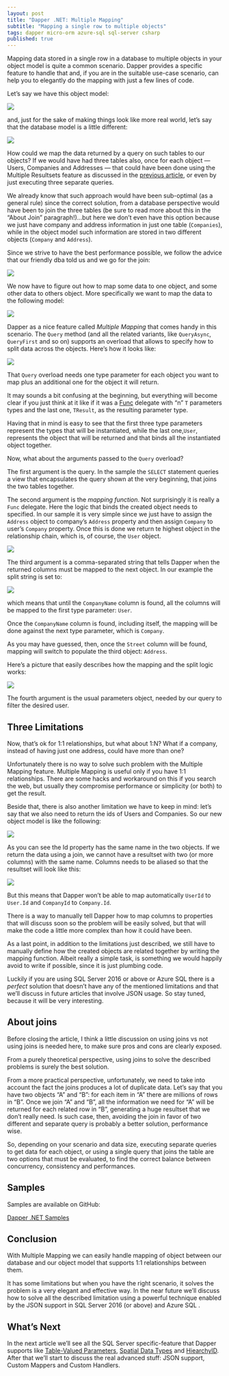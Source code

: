 ```yaml
---
layout: post
title: "Dapper .NET: Multiple Mapping"
subtitle: "Mapping a single row to multiple objects"
tags: dapper micro-orm azure-sql sql-server csharp
published: true
---
```


Mapping data stored in a single row in a database to multiple objects in your object model is quite a common scenario. Dapper provides a specific feature to handle that and, if you are in the suitable use-case scenario, can help you to elegantly do the mapping with just a few lines of code.

Let’s say we have this object model:

![](/public/images/2017-12-18/image-01.png)

and, just for the sake of making things look like more real world, let’s say that the database model is a little different:

![](/public/images/2017-12-18/image-02.png)

How could we map the data returned by a query on such tables to our objects? If we would have had three tables also, once for each object — Users, Companies and Addresses — that could have been done using the Multiple Resultsets feature as discussed in the [previous article](/2017/12/11/handling-multiple-resultsets), or even by just executing three separate queries.

We already know that such approach would have been sub-optimal (as a general rule) since the correct solution, from a database perspective would have been to join the three tables (be sure to read more about this in the “About Join” paragraph!)…but here we don’t even have this option because we just have company and address information in just one table (`Companies`), while in the object model such information are stored in two different objects (`Company` and `Address`).

Since we strive to have the best performance possible, we follow the advice that our friendly dba told us and we go for the join:

![](/public/images/2017-12-18/image-03.png)

We now have to figure out how to map some data to one object, and some other data to others object. More specifically we want to map the data to the following model:

![](/public/images/2017-12-18/image-04.png)

Dapper as a nice feature called *Multiple Mapping* that comes handy in this scenario. The `Query` method (and all the related variants, like `QueryAsync`, `QueryFirst` and so on) supports an overload that allows to specify how to split data across the objects. Here’s how it looks like:

![](/public/images/2017-12-18/image-05.png)

That `Query` overload needs one type parameter for each object you want to map plus an additional one for the object it will return.

It may sounds a bit confusing at the beginning, but everything will become clear if you just think at it like if it was a [Func](https://docs.microsoft.com/en-us/dotnet/api/system.func-4?view=netframework-4.7.1) delegate with “n” `T` parameters types and the last one, `TResult`, as the resulting parameter type.

Having that in mind is easy to see that the first three type parameters represent the types that will be instantiated, while the last one,`User`, represents the object that will be returned and that binds all the instantiated object together.

Now, what about the arguments passed to the `Query` overload?

The first argument is the query. In the sample the `SELECT` statement queries a view that encapsulates the query shown at the very beginning, that joins the two tables together.

The second argument is the *mapping function*. Not surprisingly it is really a `Func` delegate. Here the logic that binds the created object needs to specified. In our sample it is very simple since we just have to assign the `Address` object to company’s `Address` property and then assign `Company` to user’s `Company` property. Once this is done we return te highest object in the relationship chain, which is, of course, the `User` object.

![](/public/images/2017-12-18/image-06.png)

The third argument is a comma-separated string that tells Dapper when the returned columns must be mapped to the next object. In our example the split string is set to:

![](/public/images/2017-12-18/image-07.png)

which means that until the `CompanyName` column is found, all the columns will be mapped to the first type parameter: `User`.

Once the `CompanyName` column is found, including itself, the mapping will be done against the next type parameter, which is `Company`.

As you may have guessed, then, once the `Street` column will be found, mapping will switch to populate the third object: `Address`.

Here’s a picture that easily describes how the mapping and the split logic works:

![](/public/images/2017-12-18/image-08.png)

The fourth argument is the usual parameters object, needed by our query to filter the desired user.

## Three Limitations

Now, that’s ok for 1:1 relationships, but what about 1:N? What if a company, instead of having just one address, could have more than one?

Unfortunately there is no way to solve such problem with the Multiple Mapping feature. Multiple Mapping is useful only if you have 1:1 relationships. There are some hacks and workaround on this if you search the web, but usually they compromise performance or simplicity (or both) to get the result.

Beside that, there is also another limitation we have to keep in mind: let’s say that we also need to return the ids of Users and Companies. So our new object model is like the following:

![](/public/images/2017-12-18/image-09.png)

As you can see the Id property has the same name in the two objects. If we return the data using a join, we cannot have a resultset with two (or more columns) with the same name. Columns needs to be aliased so that the resultset will look like this:

![](/public/images/2017-12-18/image-10.png)

But this means that Dapper won’t be able to map automatically `UserId` to `User.Id` and `CompanyId` to `Company.Id`.

There is a way to manually tell Dapper how to map columns to properties that will discuss soon so the problem will be easily solved, but that will make the code a little more complex than how it could have been.

As a last point, in addition to the limitations just described, we still have to manually define how the created objects are related together by writing the mapping function. Albeit really a simple task, is something we would happily avoid to write if possible, since it is just plumbing code.

Luckily if you are using SQL Server 2016 or above or Azure SQL there is a *perfect* solution that doesn’t have any of the mentioned limitations and that we’ll discuss in future articles that involve JSON usage. So stay tuned, because it will be very interesting.

## About joins

Before closing the article, I think a little discussion on using joins vs not using joins is needed here, to make sure pros and cons are clearly exposed.

From a purely theoretical perspective, using joins to solve the described problems is surely the best solution.

From a more practical perspective, unfortunately, we need to take into account the fact the joins produces a lot of duplicate data. Let’s say that you have two objects “A” and “B”: for each item in “A” there are millions of rows in “B”. Once we join “A” and “B”, all the information we need for “A” will be returned for each related row in “B”, generating a huge resultset that we don’t really need. Is such case, then, avoiding the join in favor of two different and separate query is probably a better solution, performance wise.

So, depending on your scenario and data size, executing separate queries to get data for each object, or using a single query that joins the table are two options that must be evaluated, to find the correct balance between concurrency, consistency and performances.

## Samples

Samples are available on GitHub:

[Dapper .NET Samples](https://yorek.github.io/dapper-samples/)

## Conclusion

With Multiple Mapping we can easily handle mapping of object between our database and our object model that supports 1:1 relationships between them.

It has some limitations but when you have the right scenario, it solves the problem is a very elegant and effective way. In the near future we’ll discuss how to solve all the described limitation using a powerful technique enabled by the JSON support in SQL Server 2016 (or above) and Azure SQL .

## What’s Next

In the next article we’ll see all the SQL Server specific-feature that Dapper supports like [Table-Valued Parameters](https://docs.microsoft.com/en-us/sql/relational-databases/tables/use-table-valued-parameters-database-engine), [Spatial Data Types](https://docs.microsoft.com/en-us/sql/relational-databases/spatial/spatial-data-types-overview) and [HiearchyID](https://docs.microsoft.com/en-us/sql/relational-databases/hierarchical-data-sql-server). After that we’ll start to discuss the real advanced stuff: JSON support, Custom Mappers and Custom Handlers.

